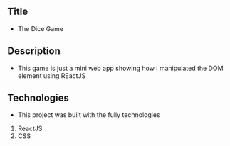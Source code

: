 ## Title

- The Dice Game

## Description

- This game is just a mini web app showing how i manipulated the DOM element using REactJS

## Technologies

- This project was built with the fully technologies

1. ReactJS
2. CSS
